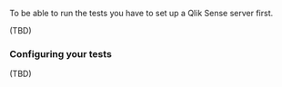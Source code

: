 To be able to run the tests you have to set up a Qlik Sense server first.

(TBD)

### Configuring your tests
(TBD)
